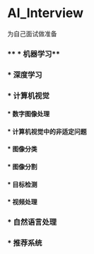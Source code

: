 # AI_Interview
为自己面试做准备


### ** * 机器学习**
### * 深度学习
### * 计算机视觉
#### * 数字图像处理
#### * 计算机视觉中的非适定问题
#### * 图像分类
#### * 图像分割
#### * 目标检测
#### * 视频处理
### * 自然语言处理
### * 推荐系统

